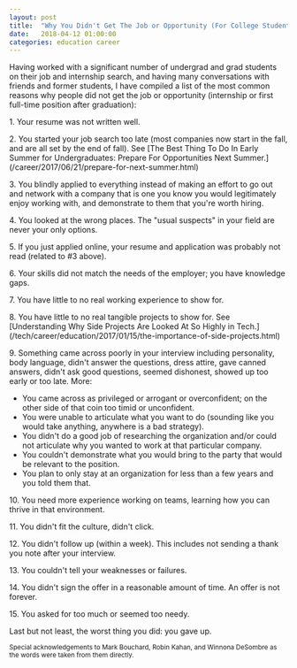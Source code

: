```yaml
---
layout: post
title:  "Why You Didn't Get The Job or Opportunity (For College Students)"
date:   2018-04-12 01:00:00
categories: education career
---
```


Having worked with a significant number of undergrad and grad students on their job and internship search, and having many conversations with friends and former students, I have compiled a list of the most common reasons why people did not get the job or opportunity (internship or first full-time position after graduation):

<p>1. Your resume was not written well.</p>

<p>2. You started your job search too late (most companies now start in the fall, and are all set by the end of fall).  See [The Best Thing To Do In Early Summer for Undergraduates: Prepare For Opportunities Next Summer.](/career/2017/06/21/prepare-for-next-summer.html)</p>

<p>3. You blindly applied to everything instead of making an effort to go out and network with a company that is one you know you would legitimately enjoy working with, and demonstrate to them that you're worth hiring.</p>

<p>4. You looked at the wrong places.  The "usual suspects" in your field are never your only options.</p>

<p>5. If you just applied online, your resume and application was probably not read (related to #3 above).</p>

<p>6. Your skills did not match the needs of the employer; you have knowledge gaps.</p>

<p>7. You have little to no real working experience to show for.</p>

<p>8. You have little to no real tangible projects to show for. See [Understanding Why Side Projects Are Looked At So Highly in Tech.](/tech/career/education/2017/01/15/the-importance-of-side-projects.html)</p>

<p>9. Something came across poorly in your interview including personality, body language, didn't answer the questions, dress attire, gave canned answers, didn't ask good questions, seemed dishonest, showed up too early or too late.  More:</p>

* You came across as privileged or arrogant or overconfident; on the other side of that coin too timid or unconfident.
* You were unable to articulate what you want to do (sounding like you would take anything, anywhere is a bad strategy).
* You didn't do a good job of researching the organization and/or could not articulate why you wanted to work at that particular company.
* You couldn't demonstrate what you would bring to the party that would be relevant to the position.
* You plan to only stay at an organization for less than a few years and you told them that.

<p>10. You need more experience working on teams, learning how you can thrive in that environment.</p>

<p>11. You didn't fit the culture, didn't click.</p>

<p>12. You didn't follow up (within a week). This includes not sending a thank you note after your interview.</p>
 
<p>13. You couldn't tell your weaknesses or failures.</p>

<p>14. You didn't sign the offer in a reasonable amount of time. An offer is not forever.</p>

<p>15. You asked for too much or seemed too needy.</p>

Last but not least, the worst thing you did: you gave up.

<sup>Special acknowledgements to Mark Bouchard, Robin Kahan, and Winnona DeSombre as the words were taken from them directly.</sup>